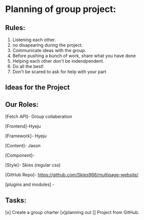 # Planning of group project:

## Rules:

1. Listening each other.
2. no disapearing during the project. 
3. Communicate ideas with the group.
4. Before pushing a bunch of work, share what you have done
5. Helping each other don't be indendpendent.
6. Do all the best! 
7. Don't be scared to ask for help with your part

## Ideas for the Project


## Our Roles: 
[Fetch API]- Group collaberation

[Frontend]-Hyeju

[Framework]- Hyeju

[Content]- Jason

[Component]- 

[Style]- Skies (regular css)

[GitHub Repo]- 
https://github.com/Skies966/multipage-website/

[plugins and modules] - 


## Tasks:
[x] Create a group charter
[x]planning out 
[] Project from GitHub.

